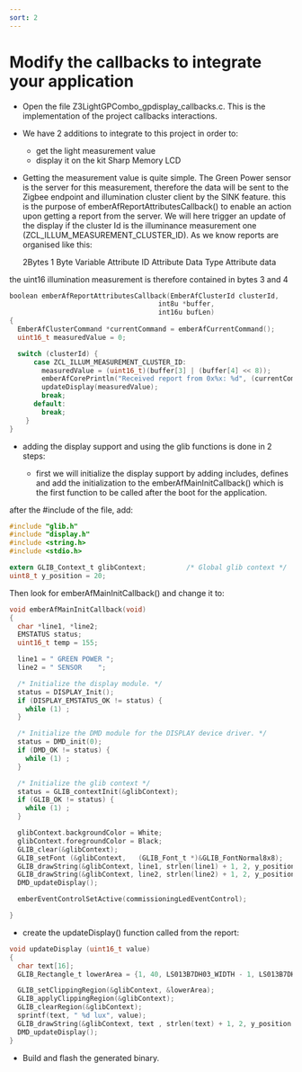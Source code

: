 ```yaml
---
sort: 2
---
```


# Modify the callbacks to integrate your application

- Open the file Z3LightGPCombo_gpdisplay_callbacks.c. This is the implementation of the project callbacks interactions.

- We have 2 additions to integrate to this project in order to:
  - get the light measurement value
  - display it on the kit Sharp Memory LCD

- Getting the measurement value is quite simple. The Green Power sensor is the server for this measurement, therefore the data will be sent to the Zigbee endpoint and illumination cluster client by the SINK feature.
this is the purpose of emberAfReportAttributesCallback() to enable an action upon getting a report from the server.
We will here trigger an update of the display if the cluster Id is the illuminance measurement one (ZCL_ILLUM_MEASUREMENT_CLUSTER_ID).
As we know reports are organised like this:

    2Bytes        1 Byte        Variable
  Attribute ID  Attribute Data Type   Attribute data

the uint16 illumination measurement is therefore contained in bytes 3 and 4  

```c
boolean emberAfReportAttributesCallback(EmberAfClusterId clusterId,
                                     int8u *buffer,
                                     int16u bufLen)
{
  EmberAfClusterCommand *currentCommand = emberAfCurrentCommand();
  uint16_t measuredValue = 0;

  switch (clusterId) {
      case ZCL_ILLUM_MEASUREMENT_CLUSTER_ID:
        measuredValue = (uint16_t)(buffer[3] | (buffer[4] << 8));
        emberAfCorePrintln("Received report from 0x%x: %d", (currentCommand->source), measuredValue);
        updateDisplay(measuredValue);
        break;
      default:
        break;
    }
}
```

- adding the display support and using the glib functions is done in 2 steps:

  - first we will initialize the display support by adding includes, defines and add the initialization to the emberAfMainInitCallback() which is the first function to be called after the boot for the application.

after the #include of the file, add:

```c
#include "glib.h"
#include "display.h"
#include <string.h>
#include <stdio.h>

extern GLIB_Context_t glibContext;          /* Global glib context */
uint8_t y_position = 20;
```

Then look for emberAfMainInitCallback() and change it to:

```c
void emberAfMainInitCallback(void)
{
  char *line1, *line2;
  EMSTATUS status;
  uint16_t temp = 155;

  line1 = " GREEN POWER ";
  line2 = " SENSOR    ";

  /* Initialize the display module. */
  status = DISPLAY_Init();
  if (DISPLAY_EMSTATUS_OK != status) {
    while (1) ;
  }

  /* Initialize the DMD module for the DISPLAY device driver. */
  status = DMD_init(0);
  if (DMD_OK != status) {
    while (1) ;
  }

  /* Initialize the glib context */
  status = GLIB_contextInit(&glibContext);
  if (GLIB_OK != status) {
    while (1) ;
  }

  glibContext.backgroundColor = White;
  glibContext.foregroundColor = Black;
  GLIB_clear(&glibContext);
  GLIB_setFont (&glibContext,   (GLIB_Font_t *)&GLIB_FontNormal8x8);
  GLIB_drawString(&glibContext, line1, strlen(line1) + 1, 2, y_position, 0);
  GLIB_drawString(&glibContext, line2, strlen(line2) + 1, 2, y_position + 10, 0);
  DMD_updateDisplay();

  emberEventControlSetActive(commissioningLedEventControl);

}
```

  - create the updateDisplay() function called from the report:

```c
void updateDisplay (uint16_t value)
{
  char text[16];
  GLIB_Rectangle_t lowerArea = {1, 40, LS013B7DH03_WIDTH - 1, LS013B7DH03_HEIGHT - 1};

  GLIB_setClippingRegion(&glibContext, &lowerArea);
  GLIB_applyClippingRegion(&glibContext);
  GLIB_clearRegion(&glibContext);
  sprintf(text, " %d lux", value);
  GLIB_drawString(&glibContext, text , strlen(text) + 1, 2, y_position + 20, 0);
  DMD_updateDisplay();
}
```
-	Build and flash the generated binary.
